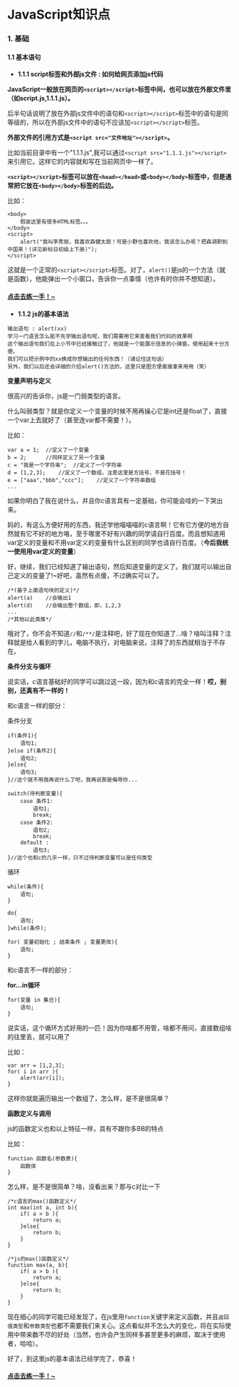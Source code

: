 # JavaScript知识点

<a id="1" name="1"></a>

### 1. 基础

<a id="1.1" name="1.1"></a>

#### 1.1 基本语句

<a id="1.1.1" name="1.1.1"></a>

- **1.1.1 script标签和外部js文件 : 如何给网页添加js代码**

**JavaScript一般放在网页的`<script></script>`标签中间，也可以放在外部文件里（如script.js,1.1.1.js）。**

后半句话说明了放在外部js文件中的语句和`<script></script>`标签中的语句是同等级的，所以在外部js文件中的语句不应该加`<script></script>`标签。

**外部文件的引用方式是`<script src="文件地址"></script>`。**

比如当前目录中有一个"1.1.1.js",我可以通过`<script src="1.1.1.js"></script>`来引用它。这样它的内容就和写在当前网页中一样了。

**`<script></script>`标签可以放在`<head></head>`或`<body></body>`标签中，但是通常把它放在`<body></body>`标签的后边。**

比如：
```
<body>
	假装这里有很多HTML标签。。。
</body>
<script>
	alert("我叫李秀丽，我喜欢森健太郎！可是小野也喜欢他，我该怎么办呢？把森调职到中国来！(详见新标日初级上下册)");
</script>
```

这就是一个正常的`<script></script>`标签。对了，`alert()`是js的一个方法（就是函数），他能弹出一个小窗口，告诉你一点事情（也许有时你并不想知道）。

#### [点击去练一手！~](http://sjydzq.top/web/rensyuu.php?id=1509801967&type=js)

<a id="1.1.2" name="1.1.2"></a>

- **1.1.2 js的基本语法**

```
输出语句 : alert(xx)
学习一门语言怎么能不先学输出语句呢，我们需要用它来查看我们代码的效果啊
这个输出语句我们在上小节中已经接触过了，他就是一个能展示信息的小弹窗，使用起来十分方便。
我们可以把示例中的xx换成你想输出的任何东西！（请记住这句话）
另外，我们以后还会详细的介绍alert()方法的，这里只是图方便直接拿来用用（笑）
```
**变量声明与定义**

很高兴的告诉你，js是一门弱类型的语言。

什么叫弱类型？就是你定义一个变量的时候不用再操心它是int还是float了，直接一个var上去就好了（甚至连var都不需要！）。

比如：
```
var a = 1;	//定义了一个变量
b = 2;		//同样定义了另一个变量
c = "我是一个字符串";	//定义了一个字符串
d = [1,2,3];	//定义了一个数组，注意这里是方括号，不是花括号！
e = ["aaa","bbb","ccc"];	//定义了一个字符串数组
...
```
如果你明白了我在说什么，并且你c语言具有一定基础，你可能会哇的一下哭出来。

妈的，有这么方便好用的东西，我还学他喵喵喵的c语言啊！它有它方便的地方自然就有它不好的地方咯，至于哪里不好有兴趣的同学请自行百度。而且想知道用var定义的变量和不用var定义的变量有什么区别的同学也请自行百度。（**今后我统一使用用var定义的变量**）

好，继续，我们已经知道了输出语句，然后知道变量的定义了。我们就可以输出自己定义的变量了!~好吧，虽然有点傻，不过确实可以了。
```
/*(基于上面语句块的定义)*/
alert(a) 	//会输出1
alert(d) 	//会输出整个数组，即，1,2,3
...
/*其他以此类推*/
```
哦对了，你不会不知道`//`和`/**/`是注释吧，好了现在你知道了...啥？啥叫注释？注释就是给人看到的字儿，电脑不执行，对电脑来说，注释了的东西就相当于不存在。

**条件分支与循环**

说实话，c语言基础好的同学可以跳过这一段，因为和c语言的完全一样！**哎，别别，还真有不一样的！**

和c语言一样的部分：

条件分支
```
if(条件1){
	语句1;
}else if(条件2){
	语句2;
}else{
	语句3;
}//这个就不用我再说什么了吧，我再说那是侮辱你...
```
```
switch(待判断变量){
	case 条件1:
		语句1;
		break;
	case 条件2:
		语句2;
		break;
	default :
		语句3;
}//这个也和c的几乎一样，只不过待判断变量可以是任何类型
```

循环
```
while(条件){
	语句;
}
```
```
do{
	语句;
}while(条件);
```
```
for( 变量初始化 ; 结束条件 ; 变量更改){
	语句;
}
```

和c语言不一样的部分：

**for...in循环**
```
for(变量 in 集合){
	语句;
}
```
说实话，这个循环方式好用的一匹！因为你啥都不用管，啥都不用问，直接数组啥的往里丢，就可以用了

比如：
```
var arr = [1,2,3];
for( i in arr ){
	alert(arr[i]);
}
```
这样你就能遍历输出一个数组了，怎么样，是不是很简单？

**函数定义与调用**

js的函数定义也和以上特征一样，具有不跟你多BB的特点

比如：
```
function 函数名(参数表){
	函数体
}
```
怎么样，是不是很简单？啥，没看出来？那与c对比一下

```
/*c语言的max()函数定义*/
int max(int a, int b){
	if( a > b ){
		return a;
	}else{
		return b;
	}
}

/*js的max()函数定义*/
function max(a, b){
	if( a > b ){
		return a;
	}else{
		return b;
	}
}
```

现在细心的同学可能已经发现了，在js里用`function`关键字来定义函数，并且`返回值类型`和`参数类型`也都不需要我们来关心。这点看似并不怎么大的变化，将在实际使用中带来数不尽的好处（当然，也许会产生同样多甚至更多的麻烦，取决于使用者，哈哈）。

好了，到这里js的基本语法已经学完了，恭喜！
#### [点击去练一手！~]()